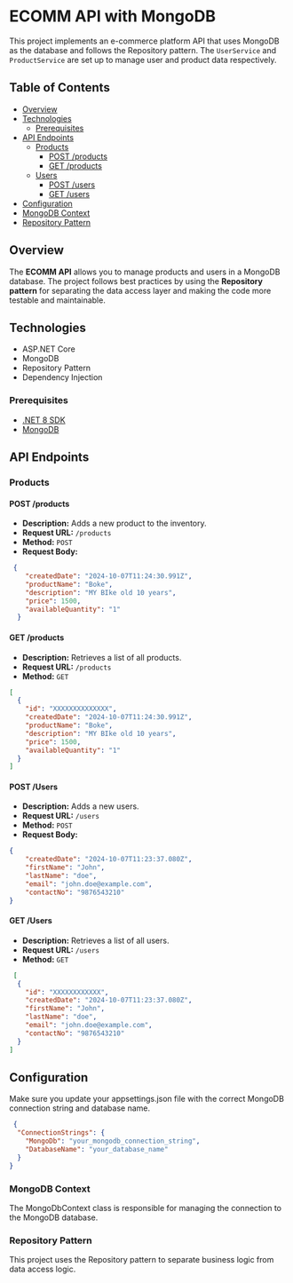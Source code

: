 # ECOMM API with MongoDB

This project implements an e-commerce platform API that uses MongoDB as the database and follows the Repository pattern. The `UserService` and `ProductService` are set up to manage user and product data respectively.

## Table of Contents

- [Overview](#overview)
- [Technologies](#technologies)  
  - [Prerequisites](#prerequisites) 
- [API Endpoints](#api-endpoints)
  - [Products](#products)
    - [POST /products](#post-products)
    - [GET /products](#get-products)
  - [Users](#users)
    - [POST /users](#post-users)
    - [GET /users](#get-users)
- [Configuration](#configuration)
- [MongoDB Context](#mongodb-context)
- [Repository Pattern](#repository-pattern) 

## Overview

The **ECOMM API** allows you to manage products and users in a MongoDB database. The project follows best practices by using the **Repository pattern** for separating the data access layer and making the code more testable and maintainable.

## Technologies

- ASP.NET Core
- MongoDB
- Repository Pattern
- Dependency Injection
 

### Prerequisites

- [.NET 8 SDK](https://dotnet.microsoft.com/download/dotnet/8.0)
- [MongoDB](https://www.mongodb.com/try/download/community)


## API Endpoints

### Products

#### POST /products

- **Description:** Adds a new product to the inventory.
- **Request URL:** `/products`
- **Method:** `POST`
- **Request Body:**
```json
 { 
    "createdDate": "2024-10-07T11:24:30.991Z",
    "productName": "Boke",
    "description": "MY BIke old 10 years",
    "price": 1500,
    "availableQuantity": "1"
  } 
```

#### GET /products

- **Description:** Retrieves a list of all products.
- **Request URL:** `/products`
- **Method:** `GET` 
```json
[
  {
    "id": "XXXXXXXXXXXXXX",
    "createdDate": "2024-10-07T11:24:30.991Z",
    "productName": "Boke",
    "description": "MY BIke old 10 years",
    "price": 1500,
    "availableQuantity": "1"
  }
]
```


#### POST /Users

- **Description:** Adds a new users.
- **Request URL:** `/users`
- **Method:** `POST`
- **Request Body:**
```json
{
    "createdDate": "2024-10-07T11:23:37.080Z",
    "firstName": "John",
    "lastName": "doe",
    "email": "john.doe@example.com",
    "contactNo": "9876543210"
}
```

#### GET /Users

- **Description:** Retrieves a list of all users.
- **Request URL:** `/users`
- **Method:** `GET` 
```json
 [
  {
    "id": "XXXXXXXXXXXX",
    "createdDate": "2024-10-07T11:23:37.080Z",
    "firstName": "John",
    "lastName": "doe",
    "email": "john.doe@example.com",
    "contactNo": "9876543210"
  }
]
```


## Configuration
Make sure you update your appsettings.json file with the correct MongoDB connection string and database name.

```json
 {
  "ConnectionStrings": {
    "MongoDb": "your_mongodb_connection_string",
    "DatabaseName": "your_database_name"
  }
}
```

### MongoDB Context
The MongoDbContext class is responsible for managing the connection to the MongoDB database.  

### Repository Pattern
This project uses the Repository pattern to separate business logic from data access logic. 
